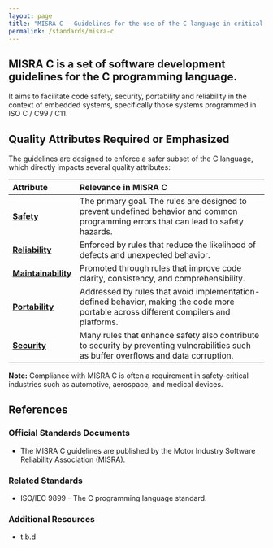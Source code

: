 ```yaml
---
layout: page
title: "MISRA C - Guidelines for the use of the C language in critical systems"
permalink: /standards/misra-c
---
```


## MISRA C is a set of software development guidelines for the C programming language.

It aims to facilitate code safety, security, portability and reliability in the context of embedded systems, specifically those systems programmed in ISO C / C99 / C11.

## Quality Attributes Required or Emphasized

The guidelines are designed to enforce a safer subset of the C language, which directly impacts several quality attributes:

| Attribute | Relevance in MISRA C |
|:--- |:--- |
| **[Safety](qualities/safety)** | The primary goal. The rules are designed to prevent undefined behavior and common programming errors that can lead to safety hazards. |
| **[Reliability](qualities/reliability)** | Enforced by rules that reduce the likelihood of defects and unexpected behavior. |
| **[Maintainability](qualities/maintainability)** | Promoted through rules that improve code clarity, consistency, and comprehensibility. |
| **[Portability](qualities/portability)** | Addressed by rules that avoid implementation-defined behavior, making the code more portable across different compilers and platforms. |
| **[Security](qualities/security)** | Many rules that enhance safety also contribute to security by preventing vulnerabilities such as buffer overflows and data corruption. |

**Note:** Compliance with MISRA C is often a requirement in safety-critical industries such as automotive, aerospace, and medical devices.

## References

### Official Standards Documents
- The MISRA C guidelines are published by the Motor Industry Software Reliability Association (MISRA).

### Related Standards
- ISO/IEC 9899 - The C programming language standard.

### Additional Resources
- t.b.d
